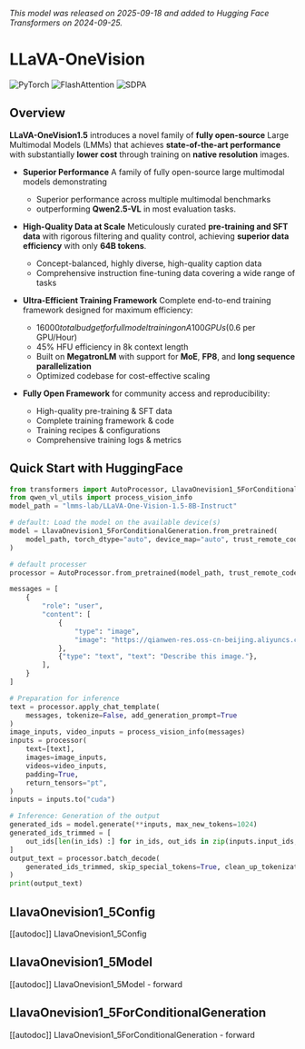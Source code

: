 
<!--Copyright 2025 The HuggingFace Team. All rights reserved.
Licensed under the Apache License, Version 2.0 (the "License"); you may not use this file except in compliance with
the License. You may obtain a copy of the License at
http://www.apache.org/licenses/LICENSE-2.0
Unless required by applicable law or agreed to in writing, software distributed under the License is distributed on
an "AS IS" BASIS, WITHOUT WARRANTIES OR CONDITIONS OF ANY KIND, either express or implied. See the License for the
specific language governing permissions and limitations under the License.
⚠️ Note that this file is in Markdown but contain specific syntax for our doc-builder (similar to MDX) that may not be
rendered properly in your Markdown viewer.
-->
*This model was released on 2025-09-18 and added to Hugging Face Transformers on 2024-09-25.*

# LLaVA-OneVision

<div class="flex flex-wrap space-x-1">
<img alt="PyTorch" src="https://img.shields.io/badge/PyTorch-DE3412?style=flat&logo=pytorch&logoColor=white">
<img alt="FlashAttention" src="https://img.shields.io/badge/%E2%9A%A1%EF%B8%8E%20FlashAttention-eae0c8?style=flat">
<img alt="SDPA" src="https://img.shields.io/badge/SDPA-DE3412?style=flat&logo=pytorch&logoColor=white">
</div>

## Overview

**LLaVA-OneVision1.5** introduces a novel family of **fully open-source** Large Multimodal Models (LMMs) that achieves **state-of-the-art performance**  with substantially **lower cost** through training on **native resolution** images.

- **Superior Performance**
A family of fully open-source large multimodal models demonstrating 
    - Superior performance across multiple multimodal benchmarks
    - outperforming **Qwen2.5-VL** in most evaluation tasks.

- **High-Quality Data at Scale**
Meticulously curated **pre-training and SFT data** with rigorous filtering and quality control, achieving **superior data efficiency** with only **64B tokens**.
    - Concept-balanced, highly diverse, high-quality caption data
    - Comprehensive instruction fine-tuning data covering a wide range of tasks

- **Ultra-Efficient Training Framework** Complete end-to-end training framework designed for maximum efficiency:
    - $16000 total budget for full model training on A100 GPUs  ($0.6 per GPU/Hour)
    - 45% HFU efficiency in 8k context length
    - Built on **MegatronLM** with support for **MoE**, **FP8**, and **long sequence parallelization**
    - Optimized codebase for cost-effective scaling


- **Fully Open Framework** for community access and reproducibility:
    - High-quality pre-training & SFT data
    - Complete training framework & code
    - Training recipes & configurations
    - Comprehensive training logs & metrics


## Quick Start with HuggingFace

```python
from transformers import AutoProcessor, LlavaOnevision1_5ForConditionalGeneration
from qwen_vl_utils import process_vision_info
model_path = "lmms-lab/LLaVA-One-Vision-1.5-8B-Instruct"

# default: Load the model on the available device(s)
model = LlavaOnevision1_5ForConditionalGeneration.from_pretrained(
    model_path, torch_dtype="auto", device_map="auto", trust_remote_code=True
)

# default processer
processor = AutoProcessor.from_pretrained(model_path, trust_remote_code=True)

messages = [
    {
        "role": "user",
        "content": [
            {
                "type": "image",
                "image": "https://qianwen-res.oss-cn-beijing.aliyuncs.com/Qwen-VL/assets/demo.jpeg",
            },
            {"type": "text", "text": "Describe this image."},
        ],
    }
]

# Preparation for inference
text = processor.apply_chat_template(
    messages, tokenize=False, add_generation_prompt=True
)
image_inputs, video_inputs = process_vision_info(messages)
inputs = processor(
    text=[text],
    images=image_inputs,
    videos=video_inputs,
    padding=True,
    return_tensors="pt",
)
inputs = inputs.to("cuda")

# Inference: Generation of the output
generated_ids = model.generate(**inputs, max_new_tokens=1024)
generated_ids_trimmed = [
    out_ids[len(in_ids) :] for in_ids, out_ids in zip(inputs.input_ids, generated_ids)
]
output_text = processor.batch_decode(
    generated_ids_trimmed, skip_special_tokens=True, clean_up_tokenization_spaces=False
)
print(output_text)

```


## LlavaOnevision1_5Config

[[autodoc]] LlavaOnevision1_5Config


## LlavaOnevision1_5Model

[[autodoc]] LlavaOnevision1_5Model
    - forward

## LlavaOnevision1_5ForConditionalGeneration

[[autodoc]] LlavaOnevision1_5ForConditionalGeneration
    - forward